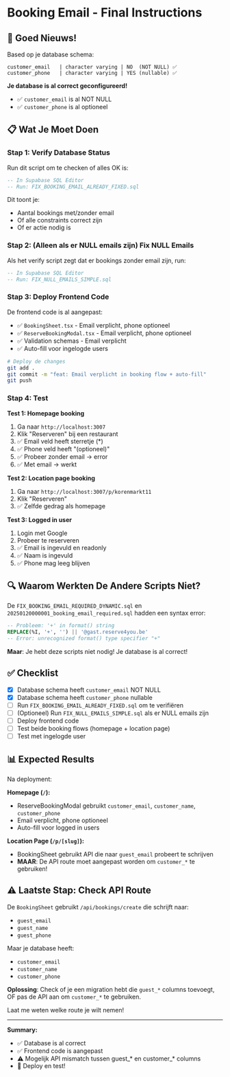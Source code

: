 # Booking Email - Final Instructions

## 🎉 Goed Nieuws!

Based op je database schema:
```
customer_email   | character varying | NO  (NOT NULL) ✅
customer_phone   | character varying | YES (nullable) ✅
```

**Je database is al correct geconfigureerd!**
- ✅ `customer_email` is al NOT NULL
- ✅ `customer_phone` is al optioneel

## 📋 Wat Je Moet Doen

### Stap 1: Verify Database Status

Run dit script om te checken of alles OK is:
```sql
-- In Supabase SQL Editor
-- Run: FIX_BOOKING_EMAIL_ALREADY_FIXED.sql
```

Dit toont je:
- Aantal bookings met/zonder email
- Of alle constraints correct zijn
- Of er actie nodig is

### Stap 2: (Alleen als er NULL emails zijn) Fix NULL Emails

Als het verify script zegt dat er bookings zonder email zijn, run:
```sql
-- In Supabase SQL Editor  
-- Run: FIX_NULL_EMAILS_SIMPLE.sql
```

### Stap 3: Deploy Frontend Code

De frontend code is al aangepast:
- ✅ `BookingSheet.tsx` - Email verplicht, phone optioneel
- ✅ `ReserveBookingModal.tsx` - Email verplicht, phone optioneel
- ✅ Validation schemas - Email verplicht
- ✅ Auto-fill voor ingelogde users

```bash
# Deploy de changes
git add .
git commit -m "feat: Email verplicht in booking flow + auto-fill"
git push
```

### Stap 4: Test

**Test 1: Homepage booking**
1. Ga naar `http://localhost:3007`
2. Klik "Reserveren" bij een restaurant
3. ✅ Email veld heeft sterretje (*)
4. ✅ Phone veld heeft "(optioneel)"
5. ✅ Probeer zonder email → error
6. ✅ Met email → werkt

**Test 2: Location page booking**
1. Ga naar `http://localhost:3007/p/korenmarkt11`
2. Klik "Reserveren"
3. ✅ Zelfde gedrag als homepage

**Test 3: Logged in user**
1. Login met Google
2. Probeer te reserveren
3. ✅ Email is ingevuld en readonly
4. ✅ Naam is ingevuld
5. ✅ Phone mag leeg blijven

## 🔍 Waarom Werkten De Andere Scripts Niet?

De `FIX_BOOKING_EMAIL_REQUIRED_DYNAMIC.sql` en `20250120000001_booking_email_required.sql` hadden een syntax error:

```sql
-- Probleem: '+' in format() string
REPLACE(%I, '+', '') || '@gast.reserve4you.be'
-- Error: unrecognized format() type specifier "+"
```

**Maar**: Je hebt deze scripts niet nodig! Je database is al correct!

## ✅ Checklist

- [x] Database schema heeft `customer_email` NOT NULL
- [x] Database schema heeft `customer_phone` nullable
- [ ] Run `FIX_BOOKING_EMAIL_ALREADY_FIXED.sql` om te verifiëren
- [ ] (Optioneel) Run `FIX_NULL_EMAILS_SIMPLE.sql` als er NULL emails zijn
- [ ] Deploy frontend code
- [ ] Test beide booking flows (homepage + location page)
- [ ] Test met ingelogde user

## 📊 Expected Results

Na deployment:

**Homepage (`/`):**
- ReserveBookingModal gebruikt `customer_email`, `customer_name`, `customer_phone`
- Email verplicht, phone optioneel
- Auto-fill voor logged in users

**Location Page (`/p/[slug]`):**
- BookingSheet gebruikt API die naar `guest_email` probeert te schrijven
- **MAAR**: De API route moet aangepast worden om `customer_*` te gebruiken!

## ⚠️ Laatste Stap: Check API Route

De `BookingSheet` gebruikt `/api/bookings/create` die schrijft naar:
- `guest_email`
- `guest_name`  
- `guest_phone`

Maar je database heeft:
- `customer_email`
- `customer_name`
- `customer_phone`

**Oplossing**: Check of je een migration hebt die `guest_*` columns toevoegt, OF pas de API aan om `customer_*` te gebruiken.

Laat me weten welke route je wilt nemen!

---

**Summary:**
- ✅ Database is al correct
- ✅ Frontend code is aangepast
- ⚠️ Mogelijk API mismatch tussen guest_* en customer_* columns
- 🚀 Deploy en test!

